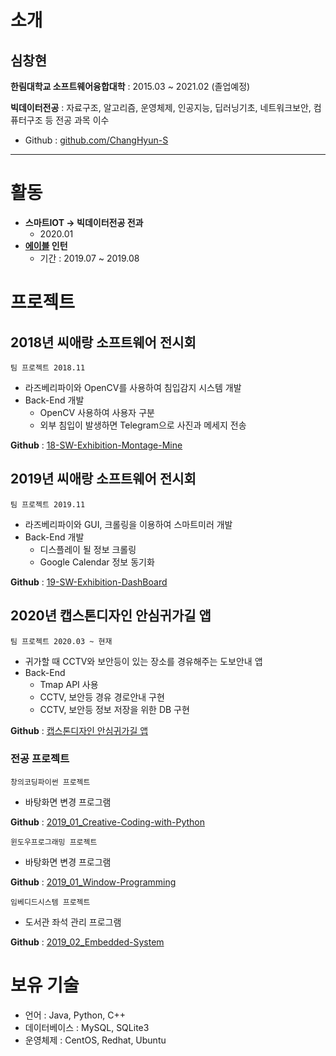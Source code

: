 # 소개
## 심창현
**한림대학교 소프트웨어융합대학** : 2015.03 ~ 2021.02 (졸업예정)

**빅데이터전공** : 자료구조, 알고리즘, 운영체제, 인공지능, 딥러닝기초, 네트워크보안, 컴퓨터구조 등 전공 과목 이수
* Github : [github.com/ChangHyun-S](github.com/ChangHyun-S)

****

# 활동
* **스마트IOT -> 빅데이터전공 전과**
  - 2020.01
* **[에이블](http://the-able.kr) 인턴**
  - 기간 : 2019.07 ~ 2019.08

# 프로젝트

## 2018년 씨애랑 소프트웨어 전시회
`팀 프로젝트 2018.11`

- 라즈베리파이와 OpenCV를 사용하여 침입감지 시스템 개발
- Back-End 개발
  - OpenCV 사용하여 사용자 구분
  - 외부 침입이 발생하면 Telegram으로 사진과 메세지 전송

**Github** : [18-SW-Exhibition-Montage-Mine](https://github.com/ChangHyun-S/18-SW-Exhibition-Montage-Mine)

## 2019년 씨애랑 소프트웨어 전시회
`팀 프로젝트 2019.11`

- 라즈베리파이와 GUI, 크롤링을 이용하여 스마트미러 개발
- Back-End 개발
  - 디스플레이 될 정보 크롤링
  - Google Calendar 정보 동기화

**Github** : [19-SW-Exhibition-DashBoard](https://github.com/ChangHyun-S/19-SW-Exhibition-DashBoard)

## 2020년 캡스톤디자인 안심귀가길 앱
`팀 프로젝트 2020.03 ~ 현재`

- 귀가할 때 CCTV와 보안등이 있는 장소를 경유해주는 도보안내 앱
- Back-End
  - Tmap API 사용
  - CCTV, 보안등 경유 경로안내 구현
  - CCTV, 보안등 정보 저장을 위한 DB 구현

**Github** : [캡스톤디자인 안심귀가길 앱](https://github.com/HallymSSH/SSHAndroid)

### 전공 프로젝트
`창의코딩파이썬 프로젝트`

- 바탕화면 변경 프로그램

**Github** : [2019_01_Creative-Coding-with-Python](https://github.com/ChangHyun-S/2019_01_Creative-Coding-with-Python)

`윈도우프로그래밍 프로젝트`

- 바탕화면 변경 프로그램

**Github** : [2019_01_Window-Programming](https://github.com/ChangHyun-S/2019_01_-Window-Programming)

`임베디드시스템 프로젝트`

- 도서관 좌석 관리 프로그램

**Github** : [2019_02_Embedded-System](https://github.com/ChangHyun-S/2019_02_Embedded-System)

# 보유 기술
  - 언어 : Java, Python, C++
  - 데이터베이스 : MySQL, SQLite3
  - 운영체제 : CentOS, Redhat, Ubuntu

